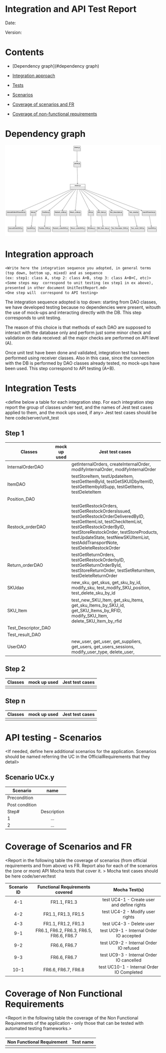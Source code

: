 # Integration and API Test Report

Date:

Version:

# Contents

- [Dependency graph](#dependency graph)

- [Integration approach](#integration)

- [Tests](#tests)

- [Scenarios](#scenarios)

- [Coverage of scenarios and FR](#scenario-coverage)
- [Coverage of non-functional requirements](#nfr-coverage)



# Dependency graph 

<img src="./Dependency_graph_img/Dependency_Graph.png" alt="Dependency Graph">
     
# Integration approach

    <Write here the integration sequence you adopted, in general terms (top down, bottom up, mixed) and as sequence
    (ex: step1: class A, step 2: class A+B, step 3: class A+B+C, etc)> 
    <Some steps may  correspond to unit testing (ex step1 in ex above), presented in other document UnitTestReport.md>
    <One step will  correspond to API testing>

The integration sequence adopted is top down: starting from DAO classes, we have developed testing because no dependencies were present, witouth the use of mock-ups and interacting directly with the DB. This step corresponds to unit testing.

The reason of this choice is that methods of each DAO are supposed to interact with the database only and perform just some minor check and validation on data received: all the major checks are performed on API level (A).

Once unit test have been done and validated, integration test has been performed using receiver classes.
Also in this case, since the connection with the DB is performed by DAO classes already tested, no mock-ups have been used. This step correspond to API testing (A+B).



    

#  Integration Tests

   <define below a table for each integration step. For each integration step report the group of classes under test, and the names of
     Jest test cases applied to them, and the mock ups used, if any> Jest test cases should be here code/server/unit_test

## Step 1
| Classes  | mock up used |Jest test cases |
|--|--|--|
|InternalOrderDAO|| getInternalOrders, createInternalOrder,  modifyInternalOrder, modifyInternalOrder|
|ItemDAO||testStoreItem, testUpdateItem, testGetItemById, testGetSKUIDbyItemID, testGetItembyIdSupp, testGetItems, testDeleteItem|
|Position_DAO|||
|Restock_orderDAO||testGetRestockOrders, testGetRestockOrdersIssued, testGetRestockOrderDeliveredByID, testGetItemList, testCheckItemList, testGetRestockOrderByID, testStoreRestockOrder, testStoreProducts, testUpdateState, testNewSKUItemList, testAddTransportNote, testDeleteRestockOrder|
|Return_orderDAO||testGetReturnOrders, testGetRestockOrderbyID, testGetReturnOrderById, testStoreReturnOrder, testSetReturnItem, testDeleteReturnOrder|
|SKUdao||new_sku, get_skus, get_sku_by_id, modify_sku, test_modify_SKU_position, test_delete_sku_by_id|
|SKU_Item||test_new_SKU_Item, get_sku_Items, get_sku_Items_by_SKU_id, get_SKU_Items_by_RFID, modify_SKU_Item, delete_SKU_Item_by_rfid|
|Test_Descriptor_DAO|||
|Test_result_DAO|||
|UserDAO||new_user, get_user, get_suppliers, get_users, get_users_sessions, modify_user_type, delete_user, |




## Step 2
| Classes  | mock up used |Jest test cases |
|--|--|--|
||||


## Step n 

   
| Classes  | mock up used |Jest test cases |
|--|--|--|
||||




# API testing - Scenarios


<If needed, define here additional scenarios for the application. Scenarios should be named
 referring the UC in the OfficialRequirements that they detail>

## Scenario UCx.y

| Scenario |  name |
| ------------- |:-------------:| 
|  Precondition     |  |
|  Post condition     |   |
| Step#        | Description  |
|  1     |  ... |  
|  2     |  ... |



# Coverage of Scenarios and FR


<Report in the following table the coverage of  scenarios (from official requirements and from above) vs FR. 
Report also for each of the scenarios the (one or more) API Mocha tests that cover it. >  Mocha test cases should be here code/server/test




| Scenario ID |      Functional Requirements covered     |                Mocha Test(s)               |
|:-----------:|:----------------------------------------:|:------------------------------------------:|
|     4-1     |               FR1.1, FR1.3               | test UC4-1 - Create user and define rights |
|     4-2     |            FR1.1, FR1.3, FR1.5           |       test UC4-2 - Modify user rights      |
|     4-3     |            FR1.1, FR1.2, FR1.3           |          test UC4-3 - Delete user          |
|     9-1     | FR6.1, FR6.2, FR6.3, FR6.5, FR6.6, FR6.7 |   test UC9-1 - Internal Order IO accepted  |
|     9-2     |               FR6.6, FR6.7               |   test UC9-2 - Internal Order IO refused   |
|     9-3     |               FR6.6, FR6.7               |  test UC9-3 - Internal Order IO cancelled  |
|     10-1    |            FR6.6, FR6.7, FR6.8           |  test UC10-1 - Internal Order IO Completed |          



# Coverage of Non Functional Requirements


<Report in the following table the coverage of the Non Functional Requirements of the application - only those that can be tested with automated testing frameworks.>


### 

| Non Functional Requirement | Test name |
| -------------------------- | --------- |
|                            |           |


